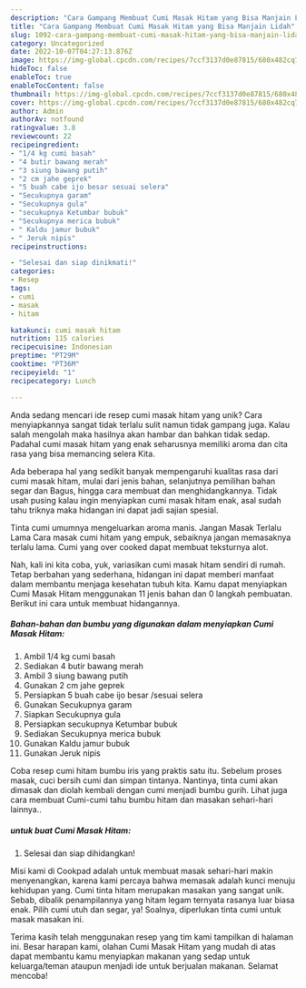 ```yaml
---
description: "Cara Gampang Membuat Cumi Masak Hitam yang Bisa Manjain Lidah"
title: "Cara Gampang Membuat Cumi Masak Hitam yang Bisa Manjain Lidah"
slug: 1092-cara-gampang-membuat-cumi-masak-hitam-yang-bisa-manjain-lidah
category: Uncategorized
date: 2022-10-07T04:27:13.876Z
image: https://img-global.cpcdn.com/recipes/7ccf3137d0e87815/680x482cq70/cumi-masak-hitam-foto-resep-utama.jpg
hideToc: false
enableToc: true
enableTocContent: false
thumbnail: https://img-global.cpcdn.com/recipes/7ccf3137d0e87815/680x482cq70/cumi-masak-hitam-foto-resep-utama.jpg
cover: https://img-global.cpcdn.com/recipes/7ccf3137d0e87815/680x482cq70/cumi-masak-hitam-foto-resep-utama.jpg
author: Admin
authorAv: notfound
ratingvalue: 3.8
reviewcount: 22
recipeingredient:
- "1/4 kg cumi basah"
- "4 butir bawang merah"
- "3 siung bawang putih"
- "2 cm jahe geprek"
- "5 buah cabe ijo besar sesuai selera"
- "Secukupnya garam"
- "Secukupnya gula"
- "secukupnya Ketumbar bubuk"
- "Secukupnya merica bubuk"
- " Kaldu jamur bubuk"
- " Jeruk nipis"
recipeinstructions:

- "Selesai dan siap dinikmati!"
categories:
- Resep
tags:
- cumi
- masak
- hitam

katakunci: cumi masak hitam 
nutrition: 115 calories
recipecuisine: Indonesian
preptime: "PT29M"
cooktime: "PT36M"
recipeyield: "1"
recipecategory: Lunch

---
```





Anda sedang mencari ide resep cumi masak hitam yang unik? Cara menyiapkannya sangat tidak terlalu sulit namun tidak gampang juga. Kalau salah mengolah maka hasilnya akan hambar dan bahkan tidak sedap. Padahal cumi masak hitam yang enak seharusnya memiliki aroma dan cita rasa yang bisa memancing selera Kita.





Ada beberapa hal yang sedikit banyak mempengaruhi kualitas rasa dari cumi masak hitam, mulai dari jenis bahan, selanjutnya pemilihan bahan segar dan Bagus, hingga cara membuat dan menghidangkannya. Tidak usah pusing kalau ingin menyiapkan cumi masak hitam enak,      asal sudah tahu triknya maka hidangan ini dapat jadi sajian spesial.














Tinta cumi umumnya mengeluarkan aroma manis. Jangan Masak Terlalu Lama Cara masak cumi hitam yang empuk, sebaiknya jangan memasaknya terlalu lama. Cumi yang over cooked dapat membuat teksturnya alot.






Nah, kali ini kita coba, yuk, variasikan cumi masak hitam sendiri di rumah. Tetap berbahan yang sederhana, hidangan ini dapat memberi manfaat dalam membantu menjaga kesehatan tubuh kita. Kamu dapat menyiapkan Cumi Masak Hitam menggunakan 11 jenis bahan dan 0 langkah pembuatan. Berikut ini cara untuk membuat hidangannya.

<!--inarticleads1-->

##### Bahan-bahan dan bumbu yang digunakan dalam menyiapkan Cumi Masak Hitam:

1. Ambil 1/4 kg cumi basah
1. Sediakan 4 butir bawang merah
1. Ambil 3 siung bawang putih
1. Gunakan 2 cm jahe geprek
1. Persiapkan 5 buah cabe ijo besar /sesuai selera
1. Gunakan Secukupnya garam
1. Siapkan Secukupnya gula
1. Persiapkan secukupnya Ketumbar bubuk
1. Sediakan Secukupnya merica bubuk
1. Gunakan  Kaldu jamur bubuk
1. Gunakan  Jeruk nipis


Coba resep cumi hitam bumbu iris yang praktis satu itu. Sebelum proses masak, cuci bersih cumi dan simpan tintanya. Nantinya, tinta cumi akan dimasak dan diolah kembali dengan cumi menjadi bumbu gurih. Lihat juga cara membuat Cumi-cumi tahu bumbu hitam dan masakan sehari-hari lainnya.. 

<!--inarticleads2-->

#####  untuk buat Cumi Masak Hitam:


1. Selesai dan siap dihidangkan!

Misi kami di Cookpad adalah untuk membuat masak sehari-hari makin menyenangkan, karena kami percaya bahwa memasak adalah kunci menuju kehidupan yang. Cumi tinta hitam merupakan masakan yang sangat unik. Sebab, dibalik penampilannya yang hitam legam ternyata rasanya luar biasa enak. Pilih cumi utuh dan segar, ya! Soalnya, diperlukan tinta cumi untuk masak masakan ini. 

Terima kasih telah menggunakan resep yang tim kami tampilkan di halaman ini. Besar harapan kami, olahan Cumi Masak Hitam yang mudah di atas dapat membantu kamu menyiapkan makanan yang sedap untuk keluarga/teman ataupun menjadi ide untuk berjualan makanan. Selamat mencoba!
